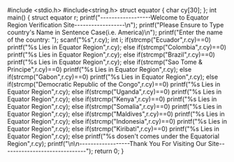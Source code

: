 #include <stdio.h>
#include<string.h>
struct equator
{ char cy[30];
  };
int main() 
{ struct equator r;
  printf("------------------Welcome to Equator Region Verification Site------------------\n");
  printf("Please Ensure to Type country's Name in Sentence Case(i.e. America)\n");
  printf("Enter the name of the country: ");
  scanf("%s",r.cy);
  int i;
  if(strcmp("Ecuador",r.cy)==0)
    printf("%s Lies in Equator Region",r.cy);
  else if(strcmp("Colombia",r.cy)==0)
    printf("%s Lies in Equator Region",r.cy);
  else if(strcmp("Brazil",r.cy)==0)
    printf("%s Lies in Equator Region",r.cy);
  else if(strcmp("Sao Tome & Principe",r.cy)==0)
    printf("%s Lies in Equator Region",r.cy);
  else if(strcmp("Gabon",r.cy)==0)
    printf("%s Lies in Equator Region",r.cy);
  else if(strcmp("Democratic Republic of the Congo",r.cy)==0)
    printf("%s Lies in Equator Region",r.cy);
  else if(strcmp("Uganda",r.cy)==0)
    printf("%s Lies in Equator Region",r.cy);
  else if(strcmp("Kenya",r.cy)==0)
    printf("%s Lies in Equator Region",r.cy);
  else if(strcmp("Somalia",r.cy)==0)
    printf("%s Lies in Equator Region",r.cy);
  else if(strcmp("Maldives",r.cy)==0)
    printf("%s Lies in Equator Region",r.cy);
  else if(strcmp("Indonesia",r.cy)==0)
    printf("%s Lies in Equator Region",r.cy);
  else if(strcmp("Kiribati",r.cy)==0)
    printf("%s Lies in Equator Region",r.cy);
  else
    printf("%s dosen't comes under the Equatorial Region",r.cy);
printf("\n\n------------------Thank You For Visiting Our Site------------------------------");
    return 0;
}
